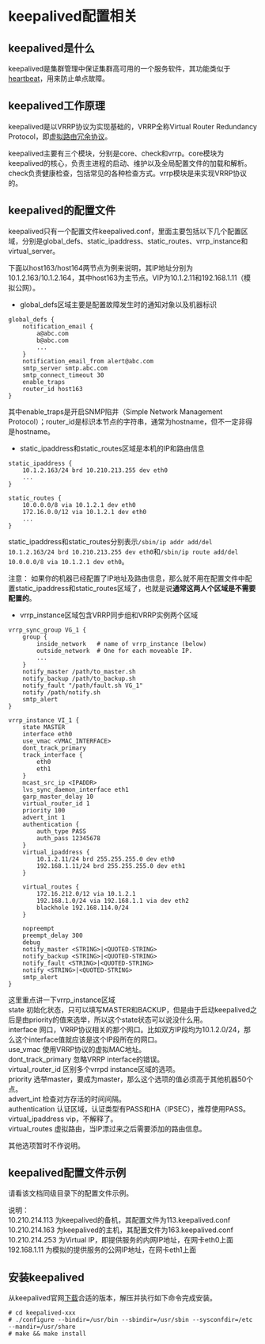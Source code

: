 # keepalived配置相关

## keepalived是什么
keepalived是集群管理中保证集群高可用的一个服务软件，其功能类似于[heartbeat][heartbeat]，用来防止单点故障。

## keepalived工作原理
keepalived是以VRRP协议为实现基础的，VRRP全称Virtual Router Redundancy Protocol，即[虚拟路由冗余协议][vrrp]。

keepalived主要有三个模块，分别是core、check和vrrp。core模块为keepalived的核心，负责主进程的启动、维护以及全局配置文件的加载和解析。check负责健康检查，包括常见的各种检查方式。vrrp模块是来实现VRRP协议的。

## keepalived的配置文件
keepalived只有一个配置文件keepalived.conf，里面主要包括以下几个配置区域，分别是global\_defs、static\_ipaddress、static\_routes、vrrp\_instance和virtual\_server。

下面以host163/host164两节点为例来说明，其IP地址分别为10.1.2.163/10.1.2.164，其中host163为主节点。VIP为10.1.2.11和192.168.1.11（模拟公网）。

* global\_defs区域主要是配置故障发生时的通知对象以及机器标识
```
global_defs {
    notification_email {
        a@abc.com
        b@abc.com
        ...
    }
    notification_email_from alert@abc.com
    smtp_server smtp.abc.com
    smtp_connect_timeout 30
    enable_traps
    router_id host163
}
```

其中enable\_traps是开启SNMP陷井（Simple Network Management Protocol）；router\_id是标识本节点的字符串，通常为hostname，但不一定非得是hostname。

* static\_ipaddress和static\_routes区域是本机的IP和路由信息
```
static_ipaddress {
    10.1.2.163/24 brd 10.210.213.255 dev eth0
    ...
}

static_routes {
    10.0.0.0/8 via 10.1.2.1 dev eth0
    172.16.0.0/12 via 10.1.2.1 dev eth0
    ...
}
```

static\_ipaddress和static\_routes分别表示`/sbin/ip addr add/del 10.1.2.163/24 brd 10.210.213.255 dev eth0`和`/sbin/ip route add/del 10.0.0.0/8 via 10.1.2.1 dev eth0`。

注意： 如果你的机器已经配置了IP地址及路由信息，那么就不用在配置文件中配置static\_ipaddress和static\_routes区域了，也就是说**通常这两人个区域是不需要配置的**。

* vrrp\_instance区域包含VRRP同步组和VRRP实例两个区域
```
vrrp_sync_group VG_1 {
    group {
        inside_network   # name of vrrp_instance (below)
        outside_network  # One for each moveable IP.
        ...
    }
    notify_master /path/to_master.sh
    notify_backup /path/to_backup.sh
    notify_fault "/path/fault.sh VG_1"
    notify /path/notify.sh
    smtp_alert
}

vrrp_instance VI_1 {
    state MASTER
    interface eth0
    use_vmac <VMAC_INTERFACE>
    dont_track_primary
    track_interface {
        eth0
        eth1
    }
    mcast_src_ip <IPADDR>
    lvs_sync_daemon_interface eth1
    garp_master_delay 10
    virtual_router_id 1
    priority 100
    advert_int 1
    authentication {
        auth_type PASS
        auth_pass 12345678
    }
    virtual_ipaddress {
        10.1.2.11/24 brd 255.255.255.0 dev eth0
        192.168.1.11/24 brd 255.255.255.0 dev eth1
    }

    virtual_routes {
        172.16.212.0/12 via 10.1.2.1
        192.168.1.0/24 via 192.168.1.1 via dev eth2
        blackhole 192.168.114.0/24
    }

    nopreempt
    preempt_delay 300
    debug
    notify_master <STRING>|<QUOTED-STRING>
    notify_backup <STRING>|<QUOTED-STRING>
    notify_fault <STRING>|<QUOTED-STRING>
    notify <STRING>|<QUOTED-STRING>
    smtp_alert
}
```
这里重点讲一下vrrp\_instance区域  
state 初始化状态，只可以填写MASTER和BACKUP，但是由于启动keepalived之后是由priority的值来选举，所以这个state状态可以说没什么用。  
interface 网口，VRRP协议相关的那个网口。比如双方IP段均为10.1.2.0/24，那么这个interface值就应该是这个IP段所在的网口。  
use\_vmac 使用VRRP协议的虚拟MAC地址。  
dont\_track\_primary 忽略VRRP interface的错误。  
virtual\_router\_id 区别多个vrrpd instance区域的选项。  
priority 选举master，要成为master，那么这个选项的值必须高于其他机器50个点。  
advert\_int 检查对方存活的时间间隔。  
authentication 认证区域，认证类型有PASS和HA（IPSEC），推荐使用PASS。  
virtual\_ipaddress vip，不解释了。  
virtual\_routes 虚拟路由，当IP漂过来之后需要添加的路由信息。

其他选项暂时不作说明。

## keepalived配置文件示例
请看该文档同级目录下的配置文件示例。

说明：  
10.210.214.113 为keepalived的备机，其配置文件为113.keepalived.conf  
10.210.214.163 为keepalived的主机，其配置文件为163.keepalived.conf  
10.210.214.253 为Virtual IP，即提供服务的内网IP地址，在网卡eth0上面  
192.168.1.11 为模拟的提供服务的公网IP地址，在网卡eth1上面

## 安装keepalived
从keepalived官网[下载][keepalived]合适的版本，解压并执行如下命令完成安装。
```
# cd keepalived-xxx
# ./configure --bindir=/usr/bin --sbindir=/usr/sbin --sysconfdir=/etc --mandir=/usr/share
# make && make install
```

[vrrp]: http://en.wikipedia.org/wiki/VRRP
[heartbeat]: https://github.com/chenzhiwei/linux/tree/master/heartbeat
[keepalived]: http://www.keepalived.org/download.html
